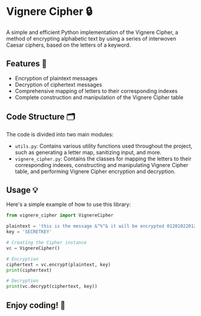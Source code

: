 # Vignere Cipher 🔒

A simple and efficient Python implementation of the Vignere Cipher, a method of encrypting alphabetic text by using a series of interwoven Caesar ciphers, based on the letters of a keyword.

## Features 🚀

- Encryption of plaintext messages
- Decryption of ciphertext messages
- Comprehensive mapping of letters to their corresponding indexes
- Complete construction and manipulation of the Vignere Cipher table

## Code Structure 🗂

The code is divided into two main modules:

- `utils.py`: Contains various utility functions used throughout the project, such as generating a letter map, sanitizing input, and more.
- `vignere_cipher.py`: Contains the classes for mapping the letters to their corresponding indexes, constructing and manipulating Vignere Cipher table, and performing Vignere Cipher encryption and decryption.

## Usage 💡

Here's a simple example of how to use this library:

```python
from vignere_cipher import VignereCipher

plaintext = 'this is the message &^%^& it will be encrypted 012010220120121021102102101021'
key = 'SECRETKEY'

# Creating the Cipher instance
vc = VignereCipher()

# Encryption
ciphertext = vc.encrypt(plaintext, key)
print(ciphertext)

# Decryption
print(vc.decrypt(ciphertext, key))

```

## Enjoy coding! 🎉
